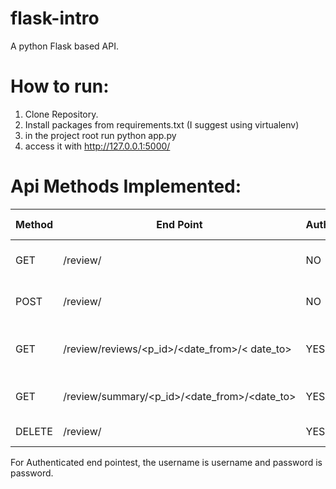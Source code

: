 # flask-intro
A python Flask based API.

# How to run:
1. Clone Repository.
2. Install packages from requirements.txt (I suggest using virtualenv)
3. in the project root run python app.py
4. access it with http://127.0.0.1:5000/

# Api Methods Implemented:

| Method | 	End Point                                 |	Auth | Data Required | Purpose | 
| -------|--------------------------------------------|------| ------------- | -------- |
| GET	   | /review/<id>                             |	NO	 | In URL	                    | Get a single Review |
| POST   | /review/	                                  | NO	 | pid, uid, rating, comment	| Add a new Review |
| GET	   | /review/reviews/<p_id>/<date_from>/< date_to> | YES  | In URL	                    | All reviews for a product |
| GET	   | /review/summary/<p_id>/<date_from>/<date_to>  | YES  | In URL                       | Summary for a product |
| DELETE | /review/<id>                             | YES  | In URL	                    | Delete review |


For Authenticated end pointest, the username is username and password is password.

